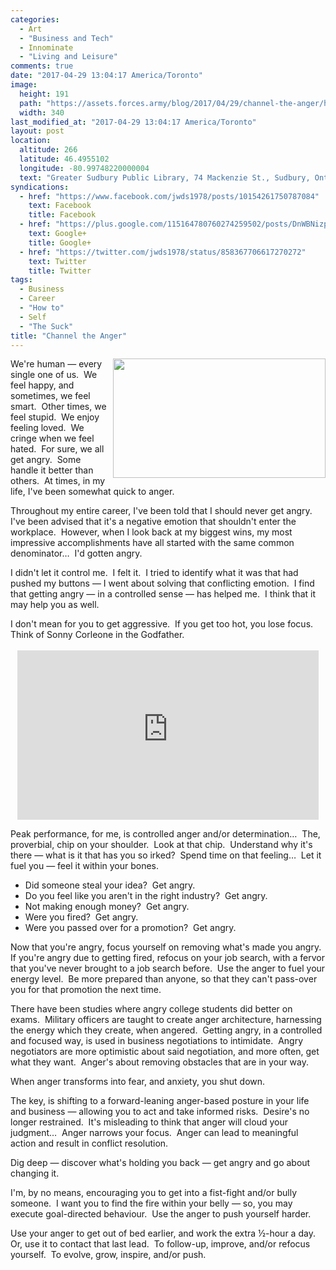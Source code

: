 ```yaml
---
categories:
  - Art
  - "Business and Tech"
  - Innominate
  - "Living and Leisure"
comments: true
date: "2017-04-29 13:04:17 America/Toronto"
image:
  height: 191
  path: "https://assets.forces.army/blog/2017/04/29/channel-the-anger/hotlink-ok/innominate_1_340x191.png"
  width: 340
last_modified_at: "2017-04-29 13:04:17 America/Toronto"
layout: post
location:
  altitude: 266
  latitude: 46.4955102
  longitude: -80.99748220000004
  text: "Greater Sudbury Public Library, 74 Mackenzie St., Sudbury, Ontario, P3C 4X8, Canada"
syndications:
  - href: "https://www.facebook.com/jwds1978/posts/10154261750787084"
    text: Facebook
    title: Facebook
  - href: "https://plus.google.com/115164780760274259502/posts/DnWBNizpcty"
    text: Google+
    title: Google+
  - href: "https://twitter.com/jwds1978/status/858367706617270272"
    text: Twitter
    title: Twitter
tags:
  - Business
  - Career
  - "How to"
  - Self
  - "The Suck"
title: "Channel the Anger"
---
```


<img
  alt="" height="191" src="{{ site.uri.assets }}/blog/2017/04/29/channel-the-anger/innominate_1_340x191.png"
  style="border: 0px; float: right; margin-bottom: 10px; margin-left: 10px;" width="340" />
<p>
  We're human &#8212; every single one of us.&nbsp; We feel happy, and sometimes, we feel smart.&nbsp; Other times, we feel stupid.&nbsp; We enjoy feeling
  loved.&nbsp; We cringe when we feel hated.&nbsp; For sure, we all get angry.&nbsp; Some handle it better than others.&nbsp; At times, in my life, I've been
  somewhat quick to anger.
</p>
<p>
  Throughout my entire career, I've been told that I should never get angry.&nbsp; I've been advised that it's a negative emotion that shouldn't enter the
  workplace.&nbsp; However, when I look back at my biggest wins, my most impressive accomplishments have all started with the same common
  denominator&hellip;&nbsp; I'd gotten angry.
</p>
<!-- excerptBreak -->
<p>
  I didn't let it control me.&nbsp; I felt it.&nbsp; I tried to identify what it was that had pushed my buttons &#8212; I went about solving that conflicting
  emotion.&nbsp; I find that getting angry &#8212; in a controlled sense &#8212; has helped me.&nbsp; I think that it may help you as well.
</p>
<p>
  I don't mean for you to get aggressive.&nbsp; If you get too hot, you lose focus.&nbsp; Think of Sonny Corleone in the Godfather.<br />
  &nbsp;<br />
  <iframe
    allowfullscreen height="271" src="https://www.youtube-nocookie.com/embed/mfMhFZw89BI?rel=0"
    style="border: none; display: block; margin-left: auto; margin-right: auto;" width="482"></iframe>
</p>
<p>
  Peak performance, for me, is controlled anger and/or determination&hellip;&nbsp; The, proverbial, chip on your shoulder.&nbsp; Look at that chip.&nbsp;
  Understand why it's there &#8212; what is it that has you so irked?&nbsp; Spend time on that feeling&hellip;&nbsp; Let it fuel you &#8212; feel it within your
  bones.
</p>
<ul>
  <li>
    Did someone steal your idea?&nbsp; Get angry.
  </li>
  <li>
    Do you feel like you aren't in the right industry?&nbsp; Get angry.
  </li>
  <li>
    Not making enough money?&nbsp; Get angry.
  </li>
  <li>
    Were you fired?&nbsp; Get angry.
  </li>
  <li>
    Were you passed over for a promotion?&nbsp; Get angry.
  </li>
</ul>
<p>
  Now that you're angry, focus yourself on removing what's made you angry.&nbsp; If you're angry due to getting fired, refocus on your job search, with a fervor
  that you've never brought to a job search before.&nbsp; Use the anger to fuel your energy level.&nbsp; Be more prepared than anyone, so that they can't
  pass-over you for that promotion the next time.
</p>
<p>
  There have been studies where angry college students did better on exams.&nbsp; Military officers are taught to create anger architecture, harnessing the
  energy which they create, when angered.&nbsp; Getting angry, in a controlled and focused way, is used in business negotiations to intimidate.&nbsp; Angry
  negotiators are more optimistic about said negotiation, and more often, get what they want.&nbsp; Anger's about removing obstacles that are in your way.
</p>
<p>
  When anger transforms into fear, and anxiety, you shut down.
</p>
<p>
  The key, is shifting to a forward-leaning anger-based posture in your life and business &#8212; allowing you to act and take informed risks.&nbsp; Desire's no
  longer restrained.&nbsp; It's misleading to think that anger will cloud your judgment&hellip;&nbsp; Anger narrows your focus.&nbsp; Anger can lead to
  meaningful action and result in conflict resolution.
</p>
<p>
  Dig deep &#8212; discover what's holding you back &#8212; get angry and go about changing it.
</p>
<p>
  I'm, by no means, encouraging you to get into a fist-fight and/or bully someone.&nbsp; I want you to find the fire within your belly &#8212; so, you may
  execute goal-directed behaviour.&nbsp; Use the anger to push yourself harder.
</p>
<p>
  Use your anger to get out of bed earlier, and work the extra &frac12;-hour a day.&nbsp; Or, use it to contact that last lead.&nbsp; To follow-up, improve,
  and/or refocus yourself.&nbsp; To evolve, grow, inspire, and/or push.
</p>
